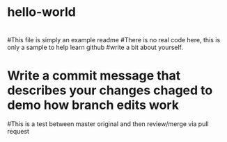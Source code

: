 # hello-world
#
#This file is simply an example readme
#There is no real code here, this is only a sample to help learn github
#write a bit about yourself.
# Write a commit message that describes your changes  chaged to demo how branch edits work
#This is a test between master original and then review/merge via pull request
#
#
